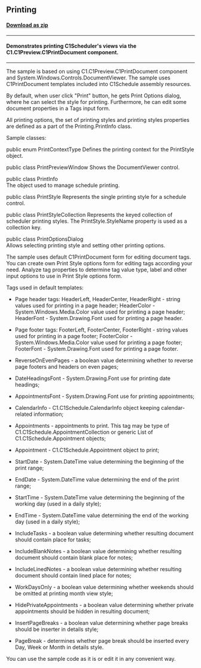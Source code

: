## Printing
#### [Download as zip](https://grapecity.github.io/DownGit/#/home?url=https://github.com/GrapeCity/ComponentOne-WPF-Samples/tree/master/NET_4.5.2/C1.WPF.Schedule/CS/Printing)
____
#### Demonstrates printing C1Scheduler's views via the C1.C1Preview.C1PrintDocument component.
____
The sample is based on using C1.C1Preview.C1PrintDocument component and System.Windows.Controls.DocumentViewer.
The sample uses C1PrintDocument templates included into C1Schedule assembly resources. 

By default, when user click "Print" button, he gets Print Options dialog, where he can select 
the style for printing. Furthermore, he can edit some document properties in a Tags input form.

All printing options, the set of printing styles and printing styles properties are defined as a part of
the Printing.PrintInfo class.
  
Sample classes:
  
public enum PrintContextType
  Defines the printing context for the PrintStyle object.
	
public class PrintPreviewWindow 
  Shows the DocumentViewer control.	

public class PrintInfo  
  The object used to manage schedule printing.	

public class PrintStyle 
  Represents the single printing style for a schedule control.

public class PrintStyleCollection 
  Represents the keyed collection of scheduler printing styles. 
  The PrintStyle.StyleName property is used as a collection key.

public class PrintOptionsDialog  
  Allows selecting printing style and setting other printing options.


The sample uses default C1PrintDocument form for editing document tags. You can create own Print Style options 
form for editing tags according your need. Analyze tag properties to determine tag value type, label and 
other input options to use in Print Style options form.

Tags used in default templates:


* Page header tags:
	  HeaderLeft, HeaderCenter, HeaderRight - string values used for printing in a page header;
	  HeaderColor - System.Windows.Media.Color value used for printing a page header;
	  HeaderFont - System.Drawing.Font used for printing a page header.



* Page footer tags:
	  FooterLeft, FooterCenter, FooterRight - string values used for printing in a page footer;
	  FooterColor - System.Windows.Media.Color value used for printing a page footer;
	  FooterFont - System.Drawing.Font used for printing a page footer.

	

* ReverseOnEvenPages - a boolean value determining whether to reverse page footers and headers on even pages;


* DateHeadingsFont - System.Drawing.Font use for printing date headings;
  

* AppointmentsFont - System.Drawing.Font use for printing appointments;


* CalendarInfo - C1.C1Schedule.CalendarInfo object keeping calendar-related information;


* Appointments - appointments to print. This tag may be type of C1.C1Schedule.AppointmentCollection or generic List of C1.C1Schedule.Appointment objects;
	

* Appointment - C1.C1Schedule.Appointment object to print;


* StartDate - System.DateTime value determining the beginning of the print range;


* EndDate - System.DateTime value determining the end of the print range;


* StartTime - System.DateTime value determining the beginning of the working day (used in a daily style);


* EndTime - System.DateTime value determining the end of the working day (used in a daily style);


* IncludeTasks - a boolean value determining whether resulting document should contain place for tasks;
  

* IncludeBlankNotes - a boolean value determining whether resulting document should contain blank place for notes;
  

* IncludeLinedNotes - a boolean value determining whether resulting document should contain lined place for notes;
  

* WorkDaysOnly - a boolean value determining whether weekends should be omitted at printing month view style;


* HidePrivateAppointments - a boolean value determining whether private appointments should be hidden in resulting document;


* InsertPageBreaks - a boolean value determining whether page breaks should be inserter in details style;
  

* PageBreak - determines whether page break should be inserted every Day, Week or Month in details style.


You can use the sample code as it is or edit it in any convenient way.	
